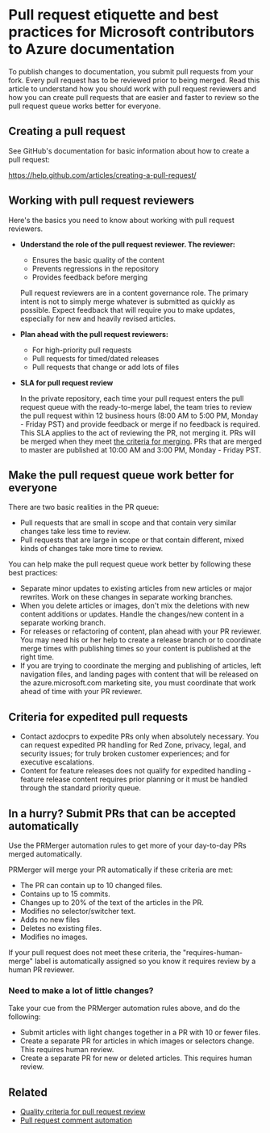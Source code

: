 # Pull request etiquette and best practices for Microsoft contributors to Azure documentation
To publish changes to documentation, you submit pull requests from your fork. Every pull request has to be reviewed prior to being merged. Read this article to understand how you should work with pull request reviewers and how you can create pull requests that are easier and faster to review so the pull request queue works better for everyone.

## Creating a pull request
See GitHub's documentation for basic information about how to create a pull request:

https://help.github.com/articles/creating-a-pull-request/

## Working with pull request reviewers
Here's the basics you need to know about working with pull request reviewers.

* <b>Understand the role of the pull request reviewer. The reviewer:</b>
  
  * Ensures the basic quality of the content
  * Prevents regressions in the repository
  * Provides feedback before merging
  
  Pull request reviewers are in a content governance role. The primary intent is not to simply merge whatever is submitted as quickly as possible. Expect feedback that will require you to make updates, especially for new and heavily revised articles.
* <b>Plan ahead with the pull request reviewers:</b>
  
  * For high-priority pull requests
  * Pull requests for timed/dated releases
  * Pull requests that change or add lots of files
* <b>SLA for pull request review</b>
  
  In the private repository, each time your pull request enters the pull request queue with the ready-to-merge label, the team tries to review the pull request within 12 business hours (8:00 AM to 5:00 PM, Monday - Friday PST) and provide feedback or merge if no feedback is required. This SLA applies to the act of reviewing the PR, not merging it. PRs will be merged when they meet [the criteria for merging](contributor-guide-pr-criteria.md). PRs that are merged to master are published at 10:00 AM and 3:00 PM, Monday - Friday PST.

## Make the pull request queue work better for everyone
There are two basic realities in the PR queue:

* Pull requests that are small in scope and that contain very similar changes take less time to review.
* Pull requests that are large in scope or that contain different, mixed kinds of changes take more time to review.

You can help make the pull request queue work better by following these best practices:

* Separate minor updates to existing articles from new articles or major rewrites. Work on these changes in separate working branches.
* When you delete articles or images, don't mix the deletions with new content additions or updates. Handle the changes/new content in a separate working branch.
* For releases or refactoring of content, plan ahead with your PR reviewer. You may need his or her help to create a release branch or to coordinate merge times with publishing times so your content is published at the right time.
* If you are trying to coordinate the merging and publishing of articles, left navigation files, and landing pages with content that will be released on the azure.microsoft.com marketing site, you must coordinate that work ahead of time with your PR reviewer.

## Criteria for expedited pull requests
* Contact azdocprs to expedite PRs only when absolutely necessary. You can request expedited PR handling for Red Zone, privacy, legal, and security issues; for truly broken customer experiences; and for executive escalations.
* Content for feature releases does not qualify for expedited handling - feature release content requires prior planning or it must be handled through the standard priority queue.

## In a hurry? Submit PRs that can be accepted automatically
Use the PRMerger automation rules to get more of your day-to-day PRs merged automatically.

PRMerger will merge your PR automatically if these criteria are met:

* The PR can contain up to 10 changed files.
* Contains up to 15 commits.
* Changes up to 20% of the text of the articles in the PR.
* Modifies no selector/switcher text.
* Adds no new files
* Deletes no existing files.
* Modifies no images.

If your pull request does not meet these criteria, the "requires-human-merge" label is automatically assigned so you know it requires review by a human PR reviewer.

### Need to make a lot of little changes?
Take your cue from the PRMerger automation rules above, and do the following:

* Submit articles with light changes together in a PR with 10 or fewer files.
* Create a separate PR for articles in which images or selectors change. This requires human review.
* Create a separate PR for new or deleted articles. This requires human review.

## Related
* [Quality criteria for pull request review](contributor-guide-pr-criteria.md)
* [Pull request comment automation](contributor-guide-pull-request-comments.md)

